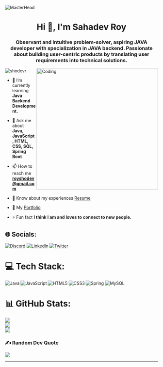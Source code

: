 ![MasterHead](https://forum-cdn.zaros.io/monthly_2021_02/Re7244a8c2d4385ccbe6e7cf8436433c3.gif.1850e856aa59c039cbf00fcf1df13706.gif)
<h1 align="center">Hi 👋, I'm Sahadev Roy</h1>
<h3 align="center">Observant and intuitive problem-solver, aspiring JAVA developer with specialization in JAVA backend. Passionate about building user-centric products by translating user requirements into technical solutions.</h3>
<img align="right" alt="Coding" width="400" src="https://i.pinimg.com/originals/8d/62/1f/8d621f66f551b6a39072473d52280ff0.gif">


<p align="left"> <img src="https://komarev.com/ghpvc/?username=shodevr&label=Profile%20views&color=0e75b6&style=flat" alt="shodevr" /> </p>


- 🌱 I’m currently learning **Java Backend Development.**

- 💬 Ask me about **Java, JavaScript, HTML, CSS, SQL, Spring Boot**

- 📫 How to reach me **royshodev@gmail.com**

- 📄 Know about my experiences [Resume](https://drive.google.com/file/d/180Zgs6hICwJVaEJfahpiOlQPFy9hBDDD/view?usp=share_link)

- 📄 My [Portfolio](https://shodevr.github.io/)

- ⚡ Fun fact **I think I am and loves to connect to new people.**


## 🌐 Socials:
[![Discord](https://img.shields.io/badge/Discord-%237289DA.svg?logo=discord&logoColor=white)](htttps://discord.gg/shodev#7366) [![LinkedIn](https://img.shields.io/badge/LinkedIn-%230077B5.svg?logo=linkedin&logoColor=white)](https://linkedin.com/in/sahadev-roy-8761a1232) [![Twitter](https://img.shields.io/badge/Twitter-%231DA1F2.svg?logo=Twitter&logoColor=white)](https://twitter.com/ShodevR) 

# 💻 Tech Stack:
![Java](https://img.shields.io/badge/java-%23ED8B00.svg?style=for-the-badge&logo=java&logoColor=white) ![JavaScript](https://img.shields.io/badge/javascript-%23323330.svg?style=for-the-badge&logo=javascript&logoColor=%23F7DF1E) ![HTML5](https://img.shields.io/badge/html5-%23E34F26.svg?style=for-the-badge&logo=html5&logoColor=white) ![CSS3](https://img.shields.io/badge/css3-%231572B6.svg?style=for-the-badge&logo=css3&logoColor=white) ![Spring](https://img.shields.io/badge/spring-%236DB33F.svg?style=for-the-badge&logo=spring&logoColor=white) ![MySQL](https://img.shields.io/badge/mysql-%2300f.svg?style=for-the-badge&logo=mysql&logoColor=white)
# 📊 GitHub Stats:
![](https://github-readme-stats.vercel.app/api?username=shodevR&theme=dark&hide_border=false&include_all_commits=true&count_private=true)<br/>
![](https://github-readme-streak-stats.herokuapp.com/?user=shodevR&theme=dark&hide_border=false)<br/>
![](https://github-readme-stats.vercel.app/api/top-langs/?username=shodevR&theme=dark&hide_border=false&include_all_commits=true&count_private=true&layout=compact)

### ✍️ Random Dev Quote
![](https://quotes-github-readme.vercel.app/api?type=horizontal&theme=dark)

---


